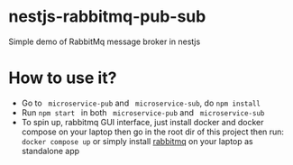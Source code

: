 # nestjs-rabbitmq-pub-sub
Simple demo of RabbitMq  message broker in nestjs

# How to use it?

- Go to ``` microservice-pub``` and ``` microservice-sub```, do ``npm install``
- Run ```npm start ``` in both ``` microservice-pub```  and ``` microservice-sub```
- To spin up, rabbitmq GUI interface, just install docker and docker compose on your laptop then go in the root dir of this project then run: ``` docker compose up ``` or simply install [rabbitmq](https://www.rabbitmq.com/) on your laptop as standalone app